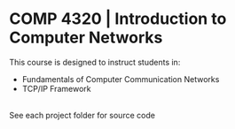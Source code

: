 <h1>COMP 4320 | Introduction to Computer Networks</h1>
This course is designed to instruct students in:
<ul>
  <li>Fundamentals of Computer Communication Networks</li>
  <li>TCP/IP Framework</li>
</ul><br>
See each project folder for source code
